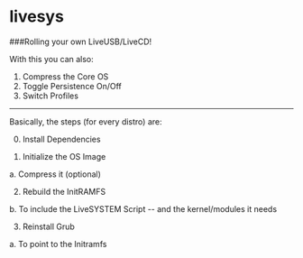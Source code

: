 # livesys

###Rolling your own LiveUSB/LiveCD!

With this you can also:

1. Compress the Core OS
2. Toggle Persistence On/Off
3. Switch Profiles

---

Basically, the steps (for every distro) are:

0. Install Dependencies



1. Initialize the OS Image
 
 a. Compress it (optional)

2. Rebuild the InitRAMFS

 b. To include the LiveSYSTEM Script -- and the kernel/modules it needs

3. Reinstall Grub

 a. To point to the Initramfs

